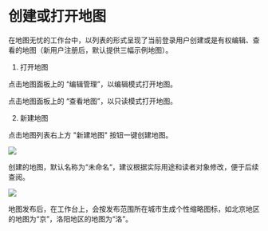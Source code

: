 # 创建或打开地图

在地图无忧的工作台中，以列表的形式呈现了当前登录用户创建或是有权编辑、查看的地图（新用户注册后，默认提供三幅示例地图）。

1. 打开地图

 点击地图面板上的 “编辑管理”，以编辑模式打开地图。
 
 点击地图面板上的 “查看地图”，以只读模式打开地图。

2. 新建地图
 
 点击地图列表右上方 "新建地图" 按钮一键创建地图。
 
![](http://pic.dituwuyou.com/map%2Fpicture%2F11.7%2F2015-11-02_15-20-58.jpg)


 创建的地图，默认名称为“未命名“，建议根据实际用途和读者对象修改，便于后续查阅。


![](http://pic.dituwuyou.com/map%2Fpicture%2F11.7%2F2015-11-02_15-40-15.jpg)

 地图发布后，在工作台上，会按发布范围所在城市生成个性缩略图标，如北京地区的地图为“京”，洛阳地区的地图为“洛”。